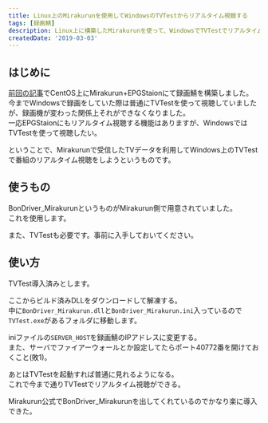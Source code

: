 ```yaml
---
title: Linux上のMirakurunを使用してWindowsのTVTestからリアルタイム視聴する
tags: [録画鯖]
description: Linux上に構築したMirakurunを使って、WindowsでTVTestでリアルタイム視聴をする方法です
createdDate: '2019-03-03'
---
```


## はじめに

[前回の記事](https://mnao305.hatenablog.com/entry/2019/02/25/200654)でCentOS上にMirakurun+EPGStaionにて録画鯖を構築しました。  
今までWindowsで録画をしていた際は普通にTVTestを使って視聴していましたが、録画機が変わった関係上それができなくなりました。  
一応EPGStaionにもリアルタイム視聴する機能はありますが、WindowsではTVTestを使って視聴したい。

ということで、Mirakurunで受信したTVデータを利用してWindows上のTVTestで番組のリアルタイム視聴をしようというものです。

## 使うもの

<link-card title="Chinachu/BonDriver_Mirakurun" text="Contribute to Chinachu/BonDriver_Mirakurun development by creating an account on GitHub." link-url="https://github.com/Chinachu/BonDriver_Mirakurun" img-src="/link_img/4f60b71a6838ba1a574a29b6be47233a1b457c57.png"></link-card>

BonDriver_MirakurunというものがMirakurun側で用意されていました。  
これを使用します。

また、TVTestも必要です。事前に入手しておいてください。

## 使い方

TVTest導入済みとします。

<link-card title="Chinachu/BonDriver_Mirakurun" text="Contribute to Chinachu/BonDriver_Mirakurun development by creating an account on GitHub." link-url="https://github.com/Chinachu/BonDriver_Mirakurun" img-src="/link_img/4f60b71a6838ba1a574a29b6be47233a1b457c57.png"></link-card>

ここからビルド済みDLLをダウンロードして解凍する。  
中に`BonDriver_Mirakurun.dll`と`BonDriver_Mirakurun.ini`入っているので`TVTest.exe`があるフォルダに移動します。

iniファイルの`SERVER_HOST`を録画鯖のIPアドレスに変更する。  
また、サーバでファイアーウォールとか設定してたらポート40772番を開けておくこと(敗1)。

あとはTVTestを起動すれば普通に見れるようになる。  
これで今まで通りTVTestでリアルタイム視聴ができる。

Mirakurun公式でBonDriver_Mirakurunを出してくれているのでかなり楽に導入できた。
